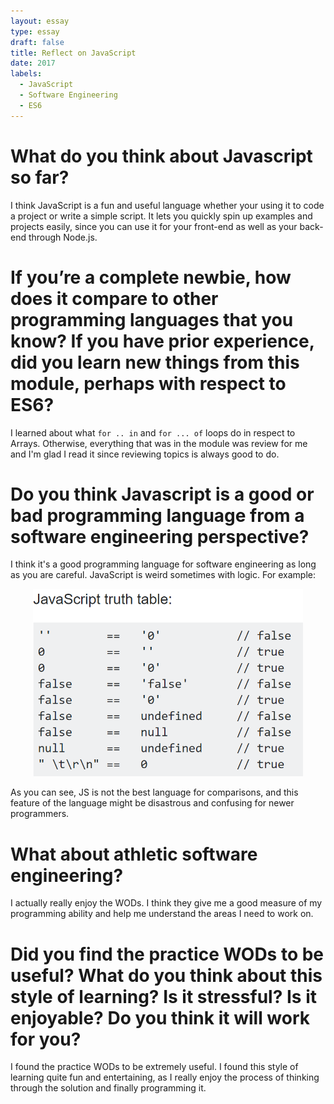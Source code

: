 ```yaml
---
layout: essay
type: essay
draft: false
title: Reflect on JavaScript
date: 2017
labels:
  - JavaScript
  - Software Engineering
  - ES6
---
```


# What do you think about Javascript so far?

I think JavaScript is a fun and useful language whether your using it to code a project or write a simple script. It lets you quickly spin up examples and projects easily, since you can use it for your front-end as well as your back-end through Node.js.

# If you’re a complete newbie, how does it compare to other programming languages that you know? If you have prior experience, did you learn new things from this module, perhaps with respect to ES6? 

I learned about what `for .. in` and `for ... of` loops do in respect to Arrays. Otherwise, everything that was in the module was review for me and I'm glad I read it since reviewing topics is always good to do.

# Do you think Javascript is a good or bad programming language from a software engineering perspective?

I think it's a good programming language for software engineering as long as you are careful. JavaScript is weird sometimes with logic. For example: 

<center>
  <img style="height: 300px;" src="../images/js_logic.png"/>
</center>

As you can see, JS is not the best language for comparisons, and this feature of the language might be disastrous and confusing for newer programmers.

# What about athletic software engineering? 

I actually really enjoy the WODs. I think they give me a good measure of my programming ability and help me understand the areas I need to work on. 

# Did you find the practice WODs to be useful? What do you think about this style of learning? Is it stressful? Is it enjoyable? Do you think it will work for you?

I found the practice WODs to be extremely useful. I found this style of learning quite fun and entertaining, as I really enjoy the process of thinking through the solution and finally programming it.